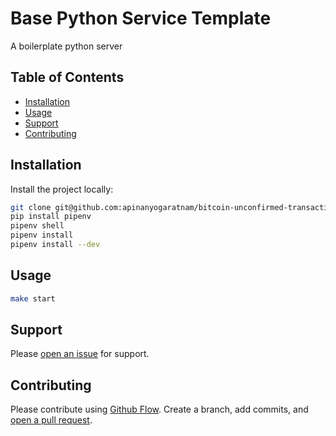 # Base Python Service Template

A boilerplate python server

## Table of Contents

- [Installation](#installation)
- [Usage](#usage)
- [Support](#support)
- [Contributing](#contributing)

## Installation

Install the project locally:

```sh
git clone git@github.com:apinanyogaratnam/bitcoin-unconfirmed-transactions
pip install pipenv
pipenv shell
pipenv install
pipenv install --dev
```

## Usage

```sh
make start
```

## Support

Please [open an issue](https://github.com/apinanyogaratnam/base-python-service-template/issues/new) for support.

## Contributing

Please contribute using [Github Flow](https://guides.github.com/introduction/flow/). Create a branch, add commits, and [open a pull request](https://github.com/apinanyogaratnam/base-python-service-template/compare/).
